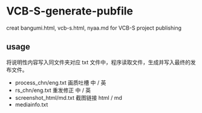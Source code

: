 # VCB-S-generate-pubfile
 creat bangumi.html, vcb-s.html, nyaa.md for VCB-S project publishing

## usage
将说明性内容写入同文件夹对应 txt 文件中，程序读取文件，生成并写入最终的发布文件。
- process_chn/eng.txt 画质吐槽 中 / 英
- rs_chn/eng.txt 重发修正 中 / 英
- screenshot_html/md.txt 截图链接 html / md
- mediainfo.txt
